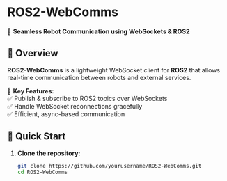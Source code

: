 # ROS2-WebComms  
🚀 **Seamless Robot Communication using WebSockets & ROS2**  

## 🌟 Overview  
**ROS2-WebComms** is a lightweight WebSocket client for **ROS2** that allows real-time communication between robots and external services.  

🔹 **Key Features:**  
✅ Publish & subscribe to ROS2 topics over WebSockets  
✅ Handle WebSocket reconnections gracefully  
✅ Efficient, async-based communication  

## 🚀 Quick Start  
1. **Clone the repository:**  
   ```bash
   git clone https://github.com/yourusername/ROS2-WebComms.git
   cd ROS2-WebComms
